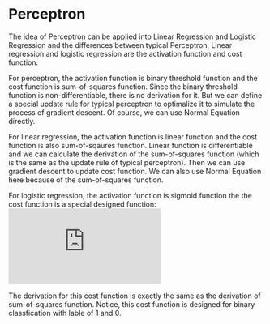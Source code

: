 # Perceptron

The idea of Perceptron can be applied into Linear Regression and Logistic Regression and the differences between typical Perceptron, Linear regression and logistic regression are the activation function and cost function.

For perceptron, the activation function is binary threshold function and the cost function is sum-of-squares function. Since the binary threshold function is non-differentiable, there is no derivation for it. But we can define a special update rule for typical perceptron to optimalize it to simulate the process of gradient descent. Of course, we can use Normal Equation directly.

For linear regression, the activation function is linear function and the cost function is also sum-of-sqaures function. Linear function is differentiable and we can calculate the derivation of the sum-of-squares function (which is the same as the update rule of typical perceptron). Then we can use gradient descent to update cost function. We can also use Normal Equation here because of the sum-of-squares function.

For logistic regression, the activation function is sigmoid function the the cost function is a special designed function: 
![equation](http://www.sciweavers.org/tex2img.php?eq=J%28%5Ctheta%29%20%3D%20%5Cfrac%7B1%7D%7Bm%7D%20%5Csum_%7Bi%3D1%7D%5Em%20%5B-y%5E%7B%28i%29%7Dlog%28h_%7B%5Ctheta%7D%28x%5E%7B%28i%29%7D%29%29-%281-y%5E%7B%28i%29%7D%29log%281-h_%7B%5Ctheta%7D%28x%5E%7B%28i%29%7D%29%29%5D&bc=White&fc=Black&im=jpg&fs=12&ff=arev&edit=0)

The derivation for this cost function is exactly the same as the derivation of sum-of-squares function. Notice, this cost function is designed for binary classfication with lable of 1 and 0.  
